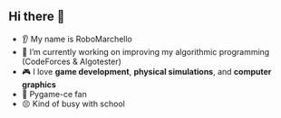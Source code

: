 ## Hi there 👋 
- :ear: My name is RoboMarchello  
- :seedling: I’m currently working on improving my algorithmic programming (CodeForces & Algotester) 
- :video_game: I love **game development**, **physical simulations**, and **computer graphics**
- :muscle: Pygame-ce fan
- :persevere: Kind of busy with school

<!--
**Robomarchello/RoboMarchello** is a ✨ _special_ ✨ repository because its `README.md` (this file) appears on your GitHub profile.

Here are some ideas to get you started:

- 🔭 I’m currently working on ...
- 🌱 I’m currently learning ...
- 👯 I’m looking to collaborate on ...
- 🤔 I’m looking for help with ...
- 💬 Ask me about ...
- 📫 How to reach me: ...
- 😄 Pronouns: ...
- ⚡ Fun fact: ...
-->
